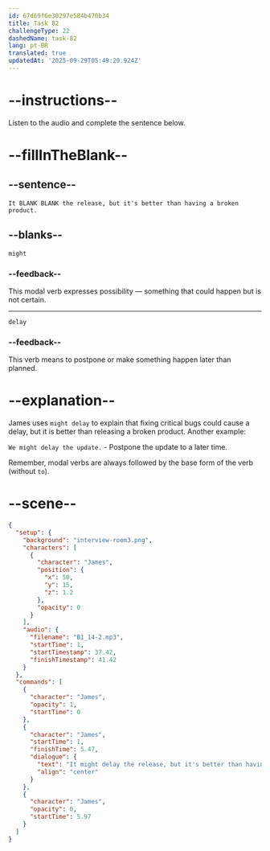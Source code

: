 ```yaml
---
id: 67d69f6e30297e584b470b34
title: Task 82
challengeType: 22
dashedName: task-82
lang: pt-BR
translated: true
updatedAt: '2025-09-29T05:49:20.924Z'
---
```


<!-- (audio) James: It might delay the release, but it's better than having a broken product. -->

# --instructions--

Listen to the audio and complete the sentence below.

# --fillInTheBlank--

## --sentence--

`It BLANK BLANK the release, but it's better than having a broken product.`

## --blanks--

`might`

### --feedback--

This modal verb expresses possibility — something that could happen but is not certain.

---

`delay`

### --feedback--

This verb means to postpone or make something happen later than planned.

# --explanation--

James uses `might delay` to explain that fixing critical bugs could cause a delay, but it is better than releasing a broken product. Another example:

`We might delay the update.` - Postpone the update to a later time.

Remember, modal verbs are always followed by the base form of the verb (without `to`).

# --scene--

```json
{
  "setup": {
    "background": "interview-room3.png",
    "characters": [
      {
        "character": "James",
        "position": {
          "x": 50,
          "y": 15,
          "z": 1.2
        },
        "opacity": 0
      }
    ],
    "audio": {
      "filename": "B1_14-2.mp3",
      "startTime": 1,
      "startTimestamp": 37.42,
      "finishTimestamp": 41.42
    }
  },
  "commands": [
    {
      "character": "James",
      "opacity": 1,
      "startTime": 0
    },
    {
      "character": "James",
      "startTime": 1,
      "finishTime": 5.47,
      "dialogue": {
        "text": "It might delay the release, but it's better than having a broken product.",
        "align": "center"
      }
    },
    {
      "character": "James",
      "opacity": 0,
      "startTime": 5.97
    }
  ]
}
```
